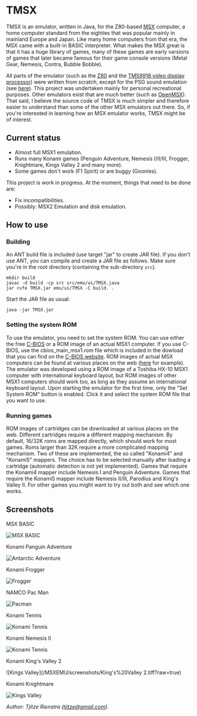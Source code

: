 # TMSX

TMSX is an emulator, written in Java, for the Z80-based [MSX](https://en.wikipedia.org/wiki/MSX) computer, a home computer standard from the eighties that was popular mainly in mainland Europe and Japan.
Like many home computers from that era, the MSX came with a built-in BASIC interpreter. What makes the MSX great is that it has a huge library of games, many of these games are early varsions of games that later became famous for their game console versions (Metal Gear, Nemesis, Contra, Bubble Bobble).

All parts of the emulator (such as the [Z80](https://en.wikipedia.org/wiki/Z80) and the [TMS9918 video display processor](https://en.wikipedia.org/wiki/TMS9918)) were written from scratch, except for the PSG sound emulation (see [here](MSXEMU/src/emu/AY38910.java)).
This project was undertaken mainly for personal recreational purposes. 
Other emulators exist that are much better (such as [OpenMSX](http://openmsx.org)).
That said, I believe the source code of TMSX is much simpler and therefore easier to understand than some of the other MSX emulators out there.
So, if you're interested in learning how an MSX emulator works, TMSX might be of interest.

## Current status

- Almost full MSX1 emulation.
- Runs many Konami games (Penguin Adventure, Nemesis I/II/III, Frogger, Knightmare, Kings Valley 2 and many more).
- Some games don't work (F1 Spirit) or are buggy (Goonies).

This project is work in progress. At the moment, things that need to be done are:

- Fix incompatibilities.
- Possibly: MSX2 Emulation and disk emulation.

## How to use

### Building

An ANT build file is included (use target "jar" to create JAR file). If you don't use ANT, you can compile
and create a JAR file as follows. Make sure you're in the root directory (containing the sub-directory `src`). 

```
mkdir build
javac -d build -cp src src/emu/ui/TMSX.java
jar cvfe TMSX.jar emu/ui/TMSX -C build. .
```

Start the JAR file as usual:

```
java -jar TMSX.jar
```

### Setting the system ROM

To use the emulator, you need to set the system ROM. You can use either the free [C-BIOS](http://cbios.sourceforge.net) or a ROM image of an
actual MSX1 computer. If you use C-BIOS, use the cbios_main_msx1.rom file which is included in the dowload that you can find on the [C-BIOS website](http://cbios.sourceforge.net).
ROM images of actual MSX computers can be found at various places on the web ([here](http://bluemsx.msxblue.com/resource.html) for example). The emulator was developed using a ROM image of a 
Toshiba HX-10 MSX1 computer with international keyboard layout, but ROM images of other MSX1 computers should work too, as long as they assume an international keyboard layout.
Upon starting 
the emulator for the first time, only the "Set System ROM" button is enabled. Click it and select the system ROM file that you want to 
use.

### Running games

ROM images of cartridges can be downloaded at various places on the web. Different cartridges require a different mapping mechanism. By default, 16/32K roms are mapped directly, which should work for most games. Roms larger than 32K require a more complicated mapping mechanism. Two of these are implemented, the so called "Konami4" and "Konami5" mappers. The choice has to be selected manually after loading a cartridge (automatic detection is not yet implemented). Games that require the Konami4 mapper include Nemesis I and Penguin Adventure. Games that require the Konami5 mapper include Nemesis II/III, Parodius and King's Valley II. For other games you might want to try out both and see which one works. 

## Screenshots

MSX BASIC

![MSX BASIC](/MSXEMU/screenshots/msxbasic.tiff?raw=true)

Konami Panguin Adventure

![Antarctic Adventure](/MSXEMU/screenshots/penguin%20adventure.tiff?raw=true)

Konami Frogger

![Frogger](/MSXEMU/screenshots/frogger.tiff?raw=true)

NAMCO Pac Man

![Pacman](/MSXEMU/screenshots/pacman.tiff?raw=true)

Konami Tennis

![Konami Tennis](/MSXEMU/screenshots/tennis.tiff?raw=true)

Konami Nemesis II

![Konami Tennis](/MSXEMU/screenshots/nemesis%202.tiff?raw=true)

Konami King's Valley 2

![Kings Valley](/MSXEMU/screenshots/King's%20Valley 2.tiff?raw=true)

Konami Knightmare

![Kings Valley](/MSXEMU/screenshots/knightmare.tiff?raw=true)

*Author: Tjitze Rienstra (tjitze@gmail.com).*
